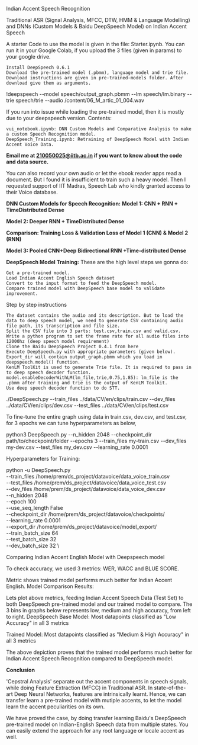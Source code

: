 Indian Accent Speech Recognition

Traditional ASR (Signal Analysis, MFCC, DTW, HMM & Language Modelling) and DNNs (Custom Models & Baidu DeepSpeech Model) on Indian Accent Speech




A starter Code to use the model is given in the file: Starter.ipynb. You can run it in your Google Colab, if you upload the 3 files (given in params) to your google drive.

    Install DeepSpeech 0.6.1
    Download the pre-trained model (.pbmm), language model and trie file.
    Download instructions are given in pre-trained-models folder. After download give them as arguments.

!deepspeech --model speech/output_graph.pbmm --lm speech/lm.binary --trie speech/trie --audio /content/06_M_artic_01_004.wav

If you run into issue while loading the pre-trained model, then it is mostly due to your deepspeech version.
Contents:

    vui_notebook.ipynb: DNN Custom Models and Comparative Analysis to make a custom Speech Recognition model.
    DeepSpeech_Training.ipynb: Retraining of DeepSpeech Model with Indian Accent Voice Data.

**Email me at 210050025@iitb.ac.in if you want to know about the code and data source.**

You can also record your own audio or let the ebook reader apps read a document. But I found it is insufficient to train such a heavy model. Then I requested support of IIT Madras, Speech Lab who kindly granted access to their Voice database.

**DNN Custom Models for Speech Recognition:**
**Model 1: CNN + RNN + TimeDistributed Dense**

**Model 2: Deeper RNN + TimeDistributed Dense**

**Comparison: Training Loss & Validation Loss of Model 1 (CNN) & Model 2 (RNN)**

**Model 3: Pooled CNN+Deep Bidirectional RNN +Time-distributed Dense**

**DeepSpeech Model Training:**
These are the high level steps we gonna do:

    Get a pre-trained model.
    Load Indian Accent English Speech dataset
    Convert to the input format to feed the DeepSpeech model.
    Compare trained model with DeepSpeech base model to validate improvement.

Step by step instructions

    The dataset contains the audio and its description. But to load the data to deep speech model, we need to generate CSV containing audio file path, its transcription and file size.
    Split the CSV file into 3 parts: test.csv,train.csv and valid.csv.
    Write a python program to set the frame rate for all audio files into 12000hz (deep speech model requirement)
    Clone the Baidu DeepSpeech Project 0.4.1 from here
    Execute DeepSpeech.py with appropriate parameters (given below).
    Export_dir will contain output_graph.pbmm which you load in deepspeech.model() function.
    KenLM ToolKit is used to generate Trie file. It is required to pass in to deep speech decoder function.
    model.enableDecoderWithLM(lm_file,trie,0.75,1.85): lm_file is the .pbmm after training and trie is the output of KenLM Toolkit.
    Use deep speech decoder function to do STT.

./DeepSpeech.py --train_files ../data/CV/en/clips/train.csv --dev_files ../data/CV/en/clips/dev.csv --test_files ../data/CV/en/clips/test.csv

To fine-tune the entire graph using data in train.csv, dev.csv, and test.csv, for 3 epochs we can tune hyperparameters as below,

python3 DeepSpeech.py --n_hidden 2048 --checkpoint_dir path/to/checkpoint/folder --epochs 3 --train_files my-train.csv --dev_files my-dev.csv --test_files my_dev.csv --learning_rate 0.0001

Hyperparameters for Training:

python -u DeepSpeech.py \
   --train_files /home/prem/ds_project/datavoice/data_voice_train.csv \
   --test_files /home/prem/ds_project/datavoice/data_voice_test.csv \
   --dev_files /home/prem/ds_project/datavoice/data_voice_dev.csv \
   --n_hidden 2048 \
   --epoch 100 \
   --use_seq_length False \
   --checkpoint_dir /home/prem/ds_project/datavoice/checkpoints/ \
   --learning_rate 0.0001 \
   --export_dir /home/prem/ds_project/datavoice/model_export/ \
   --train_batch_size 64 \
   --test_batch_size 32 \
   --dev_batch_size 32 \

Comparing Indian Accent English Model with Deepspeech model

To check accuracy, we used 3 metrics: WER, WACC and BLUE SCORE.

Metric shows trained model performs much better for Indian Accent English.
Model Comparison Results:

Lets plot above metrics, feeding Indian Accent Speech Data (Test Set) to both DeepSpeech pre-trained model and our trained model to compare. The 3 bins in graphs below represents low, medium and high accuracy, from left to right.
DeepSpeech Base Model: Most datapoints classified as "Low Accuracy" in all 3 metrics

Trained Model: Most datapoints classified as "Medium & High Accuracy" in all 3 metrics

The above depiction proves that the trained model performs much better for Indian Accent Speech Recognition compared to DeepSpeech model.

**Conclusion**

'Cepstral Analysis' separate out the accent components in speech signals, while doing Feature Extraction (MFCC) in Traditional ASR. In state-of-the-art Deep Neural Networks, features are intrinsically learnt. Hence, we can transfer learn a pre-trained model with mutiple accents, to let the model learn the accent peculiarities on its own.

We have proved the case, by doing transfer learning Baidu's DeepSpeech pre-trained model on Indian-English Speech data from multiple states. You can easily extend the approach for any root language or locale accent as well.
